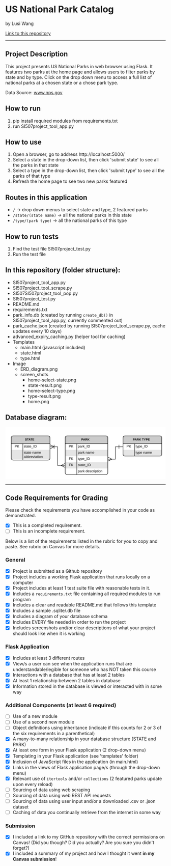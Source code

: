 # US National Park Catalog

by Lusi Wang

[Link to this repository](https://github.com/ruthwanglusi/SI507_final)

---

## Project Description

This project presents US National Parks in web browser using Flask. It features two parks at the home page and allows users to filter parks by state and by type. Click on the drop down menu to access a full list of national parks at a chosen state or a chose park type.

Data Source: www.nps.gov

## How to run

1. pip install required modules from requirements.txt
2. run SI507project_tool_app.py

## How to use

1. Open a browser, go to address http://localhost:5000/
2. Select a state in the drop-down list, then click 'submit state' to see all the parks in that state
3. Select a type in the drop-down list, then click 'submit type' to see all the parks of that type
4. Refresh the home page to see two new parks featured

## Routes in this application
- `/` -> drop down menus to select state and type, 2 featured parks
- `/state/(state name)` -> all the national parks in this state
- `/type/(park type)` -> all the national parks of this type

## How to run tests
1. Find the test file SI507project_test.py
2. Run the test file

## In this repository (folder structure):
- SI507project_tool_app.py
- SI507project_tool_scrape.py
- SI507SI507project_tool_pop.py
- SI507project_test.py
- README.md
- requirements.txt
- park_info.db (created by running `create_db()` in SI507project_tool_app.py, currently commented out)
- park_cache.json (created by running SI507project_tool_scrape.py, cache updates every 10 days)
- advanced_expiry_caching.py (helper tool for caching)
- Templates
  - main.html (javascript included)
  - state.html
  - type.html
- Image
  - ERD_diagram.png
  - screen_shots
    - home-select-state.png
    - state-result.png
    - home-select-type.png
    - type-result.png
    - home.png

## Database diagram:
![](image/ERD_diagram.png)

---
## Code Requirements for Grading
Please check the requirements you have accomplished in your code as demonstrated.
- [x] This is a completed requirement.
- [ ] This is an incomplete requirement.

Below is a list of the requirements listed in the rubric for you to copy and paste.  See rubric on Canvas for more details.

### General
- [X] Project is submitted as a Github repository
- [X] Project includes a working Flask application that runs locally on a computer
- [X] Project includes at least 1 test suite file with reasonable tests in it.
- [X] Includes a `requirements.txt` file containing all required modules to run program
- [X] Includes a clear and readable README.md that follows this template
- [X] Includes a sample .sqlite/.db file
- [X] Includes a diagram of your database schema
- [X] Includes EVERY file needed in order to run the project
- [X] Includes screenshots and/or clear descriptions of what your project should look like when it is working

### Flask Application
- [X] Includes at least 3 different routes
- [X] View/s a user can see when the application runs that are understandable/legible for someone who has NOT taken this course
- [X] Interactions with a database that has at least 2 tables
- [X] At least 1 relationship between 2 tables in database
- [X] Information stored in the database is viewed or interacted with in some way

### Additional Components (at least 6 required)
- [ ] Use of a new module
- [ ] Use of a second new module
- [ ] Object definitions using inheritance (indicate if this counts for 2 or 3 of the six requirements in a parenthetical)
- [X] A many-to-many relationship in your database structure (STATE and PARK)
- [X] At least one form in your Flask application (2 drop-down menu)
- [X] Templating in your Flask application (see 'templates' folder)
- [X] Inclusion of JavaScript files in the application (in main.html)
- [X] Links in the views of Flask application page/s (through the drop-down menu)
- [X] Relevant use of `itertools` and/or `collections` (2 featured parks update upon every reload)
- [ ] Sourcing of data using web scraping
- [ ] Sourcing of data using web REST API requests
- [ ] Sourcing of data using user input and/or a downloaded .csv or .json dataset
- [ ] Caching of data you continually retrieve from the internet in some way

### Submission
- [X] I included a link to my GitHub repository with the correct permissions on Canvas! (Did you though? Did you actually? Are you sure you didn't forget?)
- [X] I included a summary of my project and how I thought it went **in my Canvas submission**!
